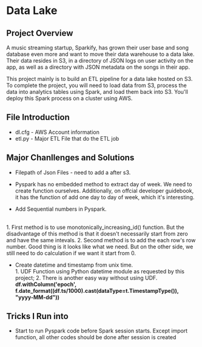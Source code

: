 # Data Lake

## Project Overview
A music streaming startup, Sparkify, has grown their user base and song database even more and want to move their data warehouse to a data lake. Their data resides in S3, in a directory of JSON logs on user activity on the app, as well as a directory with JSON metadata on the songs in their app.


This project mainly is to build an ETL pipeline for a data lake hosted on S3. To complete the project, you will need to load data from S3, process the data into analytics tables using Spark, and load them back into S3. You'll deploy this Spark process on a cluster using AWS.

## File Introduction

* dl.cfg - AWS Account information
* etl.py - Major ETL File that do the ETL job

## Major Chanllenges and Solutions

* Filepath of Json Files - need to add a after s3. 
* Pyspark has no embedded method to extract day of week. We need to create function ourselves.
Additionally, on offcial developer guidebook, it has the function of add one day to day of week, which it's interesting. 

* Add Sequential numbers in Pyspark. 
<br> 
   1. First method is to use monotonically_increasing_id() function. But the disadvantage of this method is that it doesn't necessarily start from zero and have the same intevals.
   2. Second method is to add the each row's row number. Good thing is it looks like what we need. But on the other side, we still need to do calculation if we want it start from 0. 
</br>

* Create datetime and timestamp from unix time. 
   <br> 1. UDF Function using Python datetime module as requested by this project;
      2. There is another easy way without using UDF. 
   <b>  df.withColumn('epoch', f.date_format((df.ts/1000).cast(dataType=t.TimestampType()), "yyyy-MM-dd")) </b>  </br>

## Tricks I Run into
* Start to run Pyspark code before Spark session starts. Except import function, all other codes should be done after session is created
